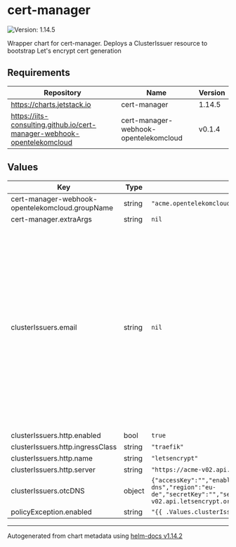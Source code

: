 # cert-manager

![Version: 1.14.5](https://img.shields.io/badge/Version-1.14.5-informational?style=flat-square)

Wrapper chart for cert-manager. Deploys a ClusterIssuer resource to bootstrap Let's encrypt cert generation

## Requirements

| Repository | Name | Version |
|------------|------|---------|
| https://charts.jetstack.io | cert-manager | 1.14.5 |
| https://iits-consulting.github.io/cert-manager-webhook-opentelekomcloud | cert-manager-webhook-opentelekomcloud | v0.1.4 |

## Values

| Key | Type | Default | Description |
|-----|------|---------|-------------|
| cert-manager-webhook-opentelekomcloud.groupName | string | `"acme.opentelekomcloud.com"` |  |
| cert-manager.extraArgs | string | `nil` |  |
| clusterIssuers.email | string | `nil` | Required, replace with the e-mails you want to receive the warnings You must replace this email address with your own. Let's Encrypt will use this to contact you about expiring certificates, and issues related to your account. |
| clusterIssuers.http.enabled | bool | `true` |  |
| clusterIssuers.http.ingressClass | string | `"traefik"` |  |
| clusterIssuers.http.name | string | `"letsencrypt"` |  |
| clusterIssuers.http.server | string | `"https://acme-v02.api.letsencrypt.org/directory"` |  |
| clusterIssuers.otcDNS | object | `{"accessKey":"","enabled":true,"name":"letsencrypt-dns","region":"eu-de","secretKey":"","server":"https://acme-v02.api.letsencrypt.org/directory"}` | Only available for OTC |
| policyException.enabled | string | `"{{ .Values.clusterIssuers.otcDNS.enabled }}"` |  |

----------------------------------------------
Autogenerated from chart metadata using [helm-docs v1.14.2](https://github.com/norwoodj/helm-docs/releases/v1.14.2)
